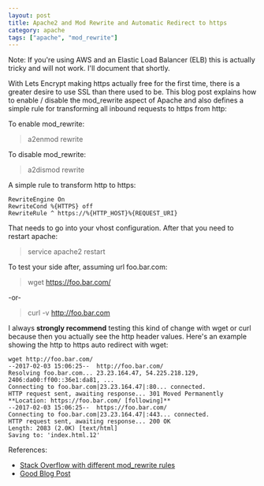 ```yaml
---
layout: post
title: Apache2 and Mod Rewrite and Automatic Redirect to https
category: apache
tags: ["apache", "mod_rewrite"]
---
```

Note: If you're using AWS and an Elastic Load Balancer (ELB) this is actually tricky and will not work.  I'll document that shortly.

With Lets Encrypt making https actually free for the first time, there is a greater desire to use SSL than there used to be.  This blog post explains how to enable / disable the mod_rewrite aspect of Apache and also defines a simple rule for transforming all inbound requests to https from http:

To enable mod_rewrite:

> a2enmod rewrite

To disable mod_rewrite:

> a2dismod rewrite

A simple rule to transform http to https:

    RewriteEngine On
    RewriteCond %{HTTPS} off
    RewriteRule ^ https://%{HTTP_HOST}%{REQUEST_URI}
    
That needs to go into your vhost configuration.  After that you need to restart apache:

> service apache2 restart

To test your side after, assuming url foo.bar.com:

> wget https://foo.bar.com/

-or-

> curl -v http://foo.bar.com

I always **strongly recommend** testing this kind of change with wget or curl because then you actually see the http header values.  Here's an example showing the http to https auto redirect with wget:

    wget http://foo.bar.com/
    --2017-02-03 15:06:25--  http://foo.bar.com/
    Resolving foo.bar.com... 23.23.164.47, 54.225.218.129, 2406:da00:ff00::36e1:da81, ...
    Connecting to foo.bar.com|23.23.164.47|:80... connected.
    HTTP request sent, awaiting response... 301 Moved Permanently
    **Location: https://foo.bar.com/ [following]**
    --2017-02-03 15:06:25--  https://foo.bar.com/
    Connecting to foo.bar.com|23.23.164.47|:443... connected.
    HTTP request sent, awaiting response... 200 OK
    Length: 2083 (2.0K) [text/html]
    Saving to: 'index.html.12'

References:

* [Stack Overflow with different mod_rewrite rules](http://stackoverflow.com/questions/869092/how-to-enable-mod-rewrite-for-apache-2-2)
* [Good Blog Post](http://james.lin.net.nz/2010/07/28/ubuntu-apache-enabledisable-modrewrite/)